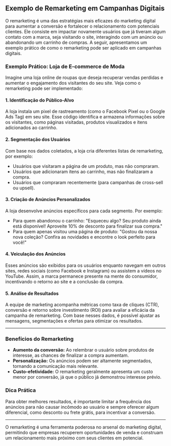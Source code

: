
## Exemplo de Remarketing em Campanhas Digitais

O remarketing é uma das estratégias mais eficazes do marketing digital para aumentar a conversão e fortalecer o relacionamento com potenciais clientes. Ele consiste em impactar novamente usuários que já tiveram algum contato com a marca, seja visitando o site, interagindo com um anúncio ou abandonando um carrinho de compras. A seguir, apresentamos um exemplo prático de como o remarketing pode ser aplicado em campanhas digitais.

### Exemplo Prático: Loja de E-commerce de Moda

Imagine uma loja online de roupas que deseja recuperar vendas perdidas e aumentar o engajamento dos visitantes do seu site. Veja como o remarketing pode ser implementado:

#### 1. **Identificação do Público-Alvo**

A loja instala um pixel de rastreamento (como o Facebook Pixel ou o Google Ads Tag) em seu site. Esse código identifica e armazena informações sobre os visitantes, como páginas visitadas, produtos visualizados e itens adicionados ao carrinho.

#### 2. **Segmentação dos Usuários**

Com base nos dados coletados, a loja cria diferentes listas de remarketing, por exemplo:
- Usuários que visitaram a página de um produto, mas não compraram.
- Usuários que adicionaram itens ao carrinho, mas não finalizaram a compra.
- Usuários que compraram recentemente (para campanhas de cross-sell ou upsell).

#### 3. **Criação de Anúncios Personalizados**

A loja desenvolve anúncios específicos para cada segmento. Por exemplo:
- Para quem abandonou o carrinho: "Esqueceu algo? Seu produto ainda está disponível! Aproveite 10% de desconto para finalizar sua compra."
- Para quem apenas visitou uma página de produto: "Gostou da nossa nova coleção? Confira as novidades e encontre o look perfeito para você!"

#### 4. **Veiculação dos Anúncios**

Esses anúncios são exibidos para os usuários enquanto navegam em outros sites, redes sociais (como Facebook e Instagram) ou assistem a vídeos no YouTube. Assim, a marca permanece presente na mente do consumidor, incentivando o retorno ao site e a conclusão da compra.

#### 5. **Análise de Resultados**

A equipe de marketing acompanha métricas como taxa de cliques (CTR), conversão e retorno sobre investimento (ROI) para avaliar a eficácia da campanha de remarketing. Com base nesses dados, é possível ajustar as mensagens, segmentações e ofertas para otimizar os resultados.

---

### Benefícios do Remarketing

- **Aumento da conversão:** Ao relembrar o usuário sobre produtos de interesse, as chances de finalizar a compra aumentam.
- **Personalização:** Os anúncios podem ser altamente segmentados, tornando a comunicação mais relevante.
- **Custo-efetividade:** O remarketing geralmente apresenta um custo menor por conversão, já que o público já demonstrou interesse prévio.

### Dica Prática

Para obter melhores resultados, é importante limitar a frequência dos anúncios para não causar incômodo ao usuário e sempre oferecer algum diferencial, como desconto ou frete grátis, para incentivar a conversão.

---

O remarketing é uma ferramenta poderosa no arsenal do marketing digital, permitindo que empresas recuperem oportunidades de venda e construam um relacionamento mais próximo com seus clientes em potencial.
```
